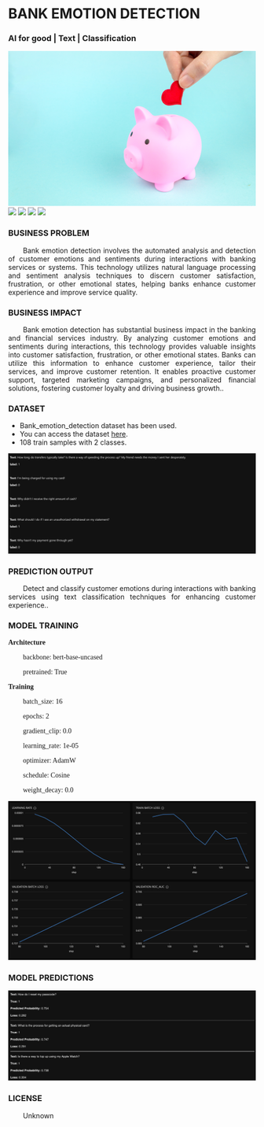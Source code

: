 # BANK EMOTION DETECTION
### AI for good | Text | Classification

![](https://github.com/h2oai/HT-Catalog/blob/1432be958ab3f41b67c57c241b946b4a3d4699e1/Assets/DL_Models/83_bank_emotion_detection/cover.png)
![](https://github.com/h2oai/HT-Catalog/blob/1432be958ab3f41b67c57c241b946b4a3d4699e1/Assets/DL_Models/83_bank_emotion_detection/cover.jpg)
![](https://github.com/h2oai/HT-Catalog/blob/1432be958ab3f41b67c57c241b946b4a3d4699e1/Assets/DL_Models/83_bank_emotion_detection/cover.jpeg)
![](https://github.com/h2oai/HT-Catalog/blob/1432be958ab3f41b67c57c241b946b4a3d4699e1/Assets/DL_Models/83_bank_emotion_detection/cover.webp)
![](https://github.com/h2oai/HT-Catalog/blob/1432be958ab3f41b67c57c241b946b4a3d4699e1/Assets/DL_Models/83_bank_emotion_detection/cover)

### BUSINESS PROBLEM
<p style='text-align: justify; text-indent: 30px;'>Bank emotion detection involves the automated analysis and detection of customer emotions and sentiments during interactions with banking services or systems. This technology utilizes natural language processing and sentiment analysis techniques to discern customer satisfaction, frustration, or other emotional states, helping banks enhance customer experience and improve service quality.</p>

### BUSINESS IMPACT
<p style='text-align: justify; text-indent: 30px;'>Bank emotion detection has substantial business impact in the banking and financial services industry. By analyzing customer emotions and sentiments during interactions, this technology provides valuable insights into customer satisfaction, frustration, or other emotional states. Banks can utilize this information to enhance customer experience, tailor their services, and improve customer retention. It enables proactive customer support, targeted marketing campaigns, and personalized financial solutions, fostering customer loyalty and driving business growth..</p>

### DATASET
- Bank_emotion_detection dataset has been used.
- You can access the dataset [here](s3://apac-cds/ht_datasets/text_classification/bank_emotion_detection.zip).
- 108 train samples with 2 classes.

![train data](https://github.com/h2oai/HT-Catalog/blob/1432be958ab3f41b67c57c241b946b4a3d4699e1/Assets/DL_Models/83_bank_emotion_detection/train%20data.png)

### PREDICTION OUTPUT
<p style='text-align: justify; text-indent: 30px;'>Detect and classify customer emotions during interactions with banking services using text classification techniques for enhancing customer experience..</p>

### MODEL TRAINING
<p style='font-family:JackInput Regular;'><b>Architecture</b></p>
<p style='text-align: justify; text-indent: 30px;font-family:JackInput Regular;'>backbone: bert-base-uncased</p>
<p style='text-align: justify; text-indent: 30px;font-family:JackInput Regular;'>pretrained: True</p>

<p style='font-family:JackInput Regular;'><b>Training</b></p>
<p style='text-align: justify; text-indent: 30px;font-family:JackInput Regular;'>batch_size: 16</p>
<p style='text-align: justify; text-indent: 30px;font-family:JackInput Regular;'>epochs: 2</p>
<p style='text-align: justify; text-indent: 30px;font-family:JackInput Regular;'>gradient_clip: 0.0</p>
<p style='text-align: justify; text-indent: 30px;font-family:JackInput Regular;'>learning_rate: 1e-05</p>
<p style='text-align: justify; text-indent: 30px;font-family:JackInput Regular;'>optimizer: AdamW</p>
<p style='text-align: justify; text-indent: 30px;font-family:JackInput Regular;'>schedule: Cosine</p>
<p style='text-align: justify; text-indent: 30px;font-family:JackInput Regular;'>weight_decay: 0.0</p>

![chart](https://github.com/h2oai/HT-Catalog/blob/1432be958ab3f41b67c57c241b946b4a3d4699e1/Assets/DL_Models/83_bank_emotion_detection/chart.png)

### MODEL PREDICTIONS

![Validation Predictions](https://github.com/h2oai/HT-Catalog/blob/1432be958ab3f41b67c57c241b946b4a3d4699e1/Assets/DL_Models/83_bank_emotion_detection/Validation%20Predictions.png)

### LICENSE
<p style='text-align: justify; text-indent: 30px;'>Unknown</p>
    